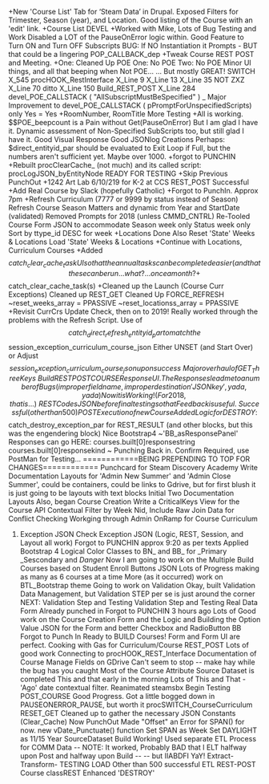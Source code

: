 +New 'Course List' Tab for ‘Steam Data’ in Drupal. 
Exposed Filters for Trimester, Season (year), and Location.
Good listing of the Course with an 'edit' link.
+Course List DEVEL
+Worked with Mike, Lots of Bug Testing and Work
Disabled a LOT of the PauseOnError logic within.
Good Feature to Turn ON and Turn OFF Subscripts
BUG: If NO Instantiation it Prompts - BUT that could be a lingering POP_CALLBACK_dep
+Tweak Course REST POST and Meeting.
+One: Cleaned Up POE
One: No POE
Two: No POE
Minor UI things, and all that beeping when Not POE...
... But mostly GREAT!
SWITCH
X_545
procHOOK_RestInterface
X_Line 9
X_Line 13
X_Line 35 NOT ZXZ
X_Line 70 ditto
X_Line 150
Build_REST_POST
X_Line 284
devel_POE_CALLSTACK ( "AllSubscriptMustBeSpecified" )
\_ Major Improvement to devel_POE_CALLSTACK ( pPromptForUnspecifiedScripts) only Yes = Yes
+RoomNumber, RoomTitle More Testing
+All is working.
$$POE_beepcount is a Pain without Get(PauseOnError) But I am glad I have it.
Dynamic assessment of Non-Specified SubScripts too, but still glad I have it.
Good Visual Response
Good JSONlog Creations
Perhaps: $direct_entityid_par should be evaluated to Exit Loop if Full, but the numbers aren't sufficient yet. Maybe over 1000.
+forgot to PUNCHIN
+Rebuilt 
procClearCache_ (not much)
and its called script:
procLogJSON_byEntityNode
READY FOR TESTING
+Skip Previous PunchOut
+1242 Art Lab 6/10/219 for K-2 at CCS REST_POST Successful
+Add Real Course by Slack (hopefully Catholic)
+Forgot to PunchIn. Approx 7pm
+Refresh Curriculum (7777 or 9999 by status instead of Season)
Refresh Course Season Matters and dynamic from Year and StartDate (validated)
Removed Prompts for 2018 (unless CMMD_CNTRL)
Re-Tooled Course Form JSON to accommodate 
Season week only
Status week only
Sort by ttype_id DESC for week
+Locations Done
Also 
Reset 'State' Weeks & Locations
Load 'State' Weeks & Locations
+Continue with Locations, Curriculum Courses
+Added $$catch_clear_cache_task UI so that the annual tasks can be completed easier (and that these can be run... what?... once a month?
+$$catch_clear_cache_task(s)
+Cleaned up the Launch (Course Curr Exceptions)
Cleaned up REST_GET
Cleaned Up FORCE_REFRESH
~reset_weeks_array = PPASSIVE
~reset_locationss_array = PPASSIVE
+Revisit CurrCrs Update Check, then on to 2019!
Really worked through the problems with the Refresh Script.
Use of $$catch_direct_refresh_entityid_par 
to match the $$session_exception_curriculum_course_json
Either UNSET (and Start Over) or Adjust $$session_exception_curriculum_course_json upon success
~
Major overhaul of GET_ThreeKeys
~
Build REST POST COURSE Response UI.
The Responses lead me to a number of Bugs 
(improper fieldname, improper destination 'JSON key', yada, yada)
Now it is Working! (For 2018, that is...)
~
REST Codes JSON before final testing so that Feedback is useful.
~
Successful (other than 500) POST Execution of new Course
Added Logic for DESTROY:
$$catch_destroy_exception_par for REST_RESULT 
(and other blocks, but this was the engendering block)
Nice Bootstrap4 ~'BB_asResponsePanel'
Responses can go HERE:
courses.built[0]responsestring
courses.built[0]responsekind
~
Punching Back in. Confirm Required, use PostMan for Testing...
============BEING PREPENDING TO TOP FOR CHANGES============
Punchcard for Steam Discovery Academy
Write Documentation Layouts for 'Admin New Summer' and 'Admin Close Summer', could be containers, could be links to Gdrive, but for first blush it is just going to be layouts with text blocks
Initial Two Documentation Layouts
Also, began Course Creation
Write a CriticalKeys View for the Course API
Contextual Filter by Week Nid, Include Raw Join Data for Conflict Checking
Workging through Admin OnRamp for Course Curriculum
1. Exception JSON
Check Exception JSON (Logic, REST, Session, and Layout all work)
Forgot to PUNCHIN approx 9:20 as per texts
Applied Bootstrap 4 Logical Color Classes to BN_ and BB_ for _Primary _Sescondary and _Danger_
Now I am going to work on the Multiple Build Courses based on Student Enroll Buttons JSON
Lots of Progress making as many as 6 courses at a time
More (as it occurred) work on BTL_Bootstrap theme
Going to work on Validation
Okay, built Validation Data Management, but Validation STEP per se is just around the corner
NEXT: Validation Step and Testing
Validation Step and Testing
Real Data Form
Already punched in
Forgot to PUNCHIN 3 hours ago
Lots of Good work on the Course Creation Form and the Logic and Building the Option Value JSON for the Form and better
Checkbox and RadioButton BB
Forgot to Punch In
Ready to BUILD Courses!
Form and Form UI are perfect.
Cooking with Gas for Curriculum/Course REST_POST
Lots of good work Connecting to procHOOK_REST_Interface
Documentation of Course Manage Fields on GDrive
Can't seem to stop -- make hay while the bug has you caught
Most of the Course Attribute Source Dataset is completed
This and that early in the morning
Lots of This and That - 'Ago' date contextual filter. Reanimated steamsbx
Begin Testing POST_COURSE
Good Progress. Got a little bogged down in PAUSEONERROR_PAUSE, but worth it
procSWITCH_CourseCurriculum
RESET_GET
Cleaned up to gather the necessary JSON Constants (Clear_Cache)
Now PunchOut
Made "Offset" an Error for SPAN() for now.
new vDate_Punctuate() function
Set SPAN as Week
Set DAYLIGHT as 11/15 Year
SourceDataset Build Working!
Used separate ETL Process for COMM Data
-- NOTE: It worked, Probably BAD that I ELT halfway upon Post and halfway upon Build
-- -- but IIABDFI
YaY! 
Extract-Transform- TESTING LOAD
Other than 500 successful ETL REST-POST Course
classREST Enhanced 'DESTROY'
